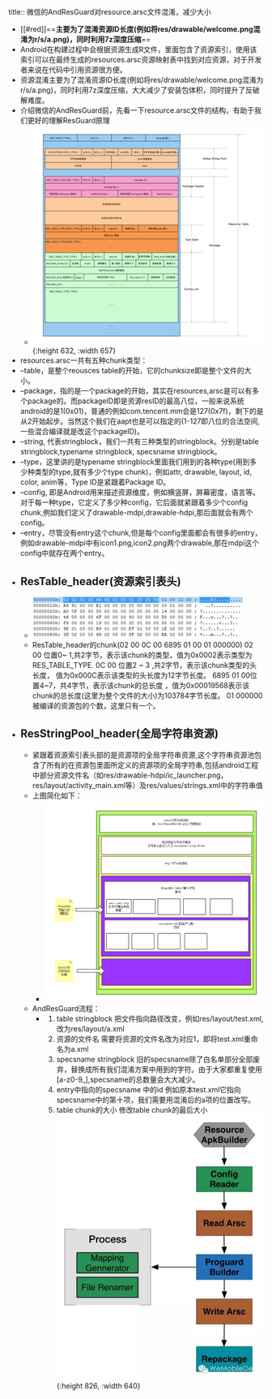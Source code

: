 title:: 微信的AndResGuard对resource.arsc文件混淆，减少大小

- [[#red]]==**主要为了混淆资源ID长度(例如将res/drawable/welcome.png混淆为r/s/a.png)，同时利用7z深度压缩**==
- Android在构建过程中会根据资源生成R文件，里面包含了资源索引，使用该索引可以在最终生成的resources.arsc资源映射表中找到对应资源，对于开发者来说在代码中引用资源很方便。
- 资源混淆主要为了混淆资源ID长度(例如将res/drawable/welcome.png混淆为r/s/a.png)，同时利用7z深度压缩，大大减少了安装包体积，同时提升了反破解难度。
- 介绍微信的AndResGuard前，先看一下resource.arsc文件的结构，有助于我们更好的理解ResGuard原理
	- ![image.png](../assets/image_1684422937375_0.png){:height 632, :width 657}
- resources.arsc一共有五种chunk类型：
- –table，是整个reousces table的开始，它的chunksize即是整个文件的大小。
- –package，指的是一个package的开始，其实在resources,arsc是可以有多个package的。而packageID即是资源resID的最高八位，一般来说系统android的是1(0x01)，普通的例如com.tencent.mm会是127(0x7f)，剩下的是从2开始起步。当然这个我们在aapt也是可以指定的(1-127即八位的合法空间,一些混合编译就是改这个packageID)。
- –string, 代表stringblock，我们一共有三种类型的stringblock。分别是table stringblock,typename stringblock, specsname stringblock。
- –type，这里讲的是typename stringblock里面我们用到的各种type(用到多少种类型的type,就有多少个type chunk)，例如attr, drawable, layout, id, color, anim等，Type ID是紧跟着Package ID。
- –config, 即是Android用来描述资源维度，例如横竖屏，屏幕密度，语言等。对于每一种type，它定义了多少种config，它后面就紧跟着多少个config chunk,例如我们定义了drawable-mdpi,drawable-hdpi,那后面就会有两个config。
- –entry，尽管没有entry这个chunk,但是每个config里面都会有很多的entry，例如drawable-mdpi中有icon1.png,icon2.png两个drawable,那在mdpi这个config中就存在两个entry。
- ## ResTable_header(资源索引表头)
	- ![image.png](../assets/image_1684422959648_0.png)
	- ResTable_header的chunk(02 00 0C 00 6895 01 00 01 000000)
	  02 00 位置0~ 1,共2字节，表示该chunk的类型，值为0x0002表示类型为RES_TABLE_TYPE.
	  0C 00 位置2 ~ 3 ,共2字节，表示该chunk类型的头长度，
	  值为0x000C表示该类型的头长度为12字节长度。
	  6895 01 00位置4~7，共4字节，表示该chunk的总长度
	  ，值为0x00019568表示该chunk的总长度(这里为整个文件的大小)为103784字节长度。
	  01 000000 被编译的资源包的个数，这里只有一个。
- ## ResStringPool_header(全局字符串资源)
	- 紧跟着资源索引表头部的是资源项的全局字符串资源,这个字符串资源池包含了所有的在资源包里面所定义的资源项的全局字符串,包括android工程中部分资源文件名（如res/drawable-hdpi/ic_launcher.png，res/layout/activity_main.xml等）及res/values/strings.xml中的字符串值
	- 上图简化如下：
		- ![image.png](../assets/image_1684422996650_0.png)
	- AndResGuard流程：
		- 1. table stringblock	把文件指向路径改变，例如res/layout/test.xml,改为res/layout/a.xml
		  2. 资源的文件名	需要将资源的文件名改为对应1，即将test.xml重命名为a.xml
		  3. specsname stringblock	旧的specsname除了白名单部分全部废弃，替换成所有我们混淆方案中用到的字符。由于大家都重复使用[a-z0-9_],specsname的总数量会大大减少。
		  4. entry中指向的specsname 中的id	例如原本test.xml它指向specsname中的第十项，我们需要用混淆后的a项的位置改写。
		  5. table chunk的大小	修改table chunk的最后大小
		  ![image.png](../assets/image_1684423019248_0.png){:height 826, :width 640}